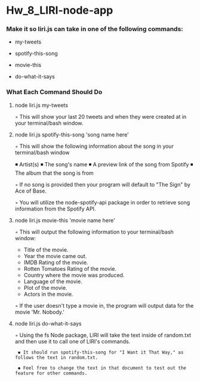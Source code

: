 # Hw_8_LIRI-node-app


### Make it so liri.js can take in one of the following commands:

  * my-tweets

  * spotify-this-song

  * movie-this

  * do-what-it-says


### What Each Command Should Do

  1. node liri.js my-tweets

      ◦ This will show your last 20 tweets and when they were created at in your terminal/bash window.


  2. node liri.js spotify-this-song 'song name here'

      ◦ This will show the following information about the song in your terminal/bash window

        ◾ Artist(s)
        ◾ The song's name
        ◾ A preview link of the song from Spotify
        ◾ The album that the song is from

      ◦ If no song is provided then your program will default to "The Sign" by Ace of Base.

      ◦ You will utilize the node-spotify-api package in order to retrieve song information from the Spotify API.


  3. node liri.js movie-this 'movie name here'

      ◦ This will output the following information to your terminal/bash window:
        * Title of the movie.
        * Year the movie came out.
        * IMDB Rating of the movie.
        * Rotten Tomatoes Rating of the movie.
        * Country where the movie was produced.
        * Language of the movie.
        * Plot of the movie.
        * Actors in the movie.

      ◦ If the user doesn't type a movie in, the program will output data for the movie 'Mr. Nobody.'


4. node liri.js do-what-it-says

      ◦ Using the fs Node package, LIRI will take the text inside of random.txt and then use it to call one of      LIRI's commands.

        ◾ It should run spotify-this-song for "I Want it That Way," as follows the text in random.txt.

        ◾ Feel free to change the text in that document to test out the feature for other commands.



